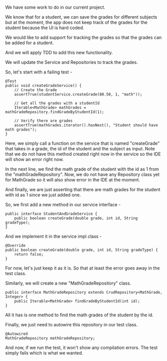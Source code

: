 We have some work to do in our current project.

We know that for a student, we can save the grades for different subjects but at the moment, the app does not keep track of the grades for the student because the UI is hard coded.

We would like to add support for tracking the grades so that the grades can be added for a student.

And we will apply TDD to add this new functionality.

We will update the Service and Repositories to track the grades.

So, let's start with a failing test -

    @Test
    public void createGradeService() {
        // Create the Grade
        assertTrue(studentService.createGrade(80.50, 1, "math"));
        
        // Get all the grades with a studentId
        Iterable<MathGrade> mathGrades = mathGradeRepository.findGradeByStudentId(1);
        
        // Verify there are grades
        assertTrue(mathGrades.iterator().hasNext(), "Student should have math grades");
    }

Here, we simply call a function on the service that is named "createGrade" that takes in a grade, the id of the student and the subject as input. Note that we do not have this method created right now in the service so the IDE will show an error right now.

In the next line, we find the math grade of the student with the id as 1 from the "mathGradeRepository". Now, we do not have any Repository class yet for MathGrade so it will also show error in the IDE at the moment.

And finally, we are just asserting that there are math grades for the student with id as 1 since we just added one.

So, we first add a new method in our service interface - 

    public interface StudentAndGradeService {
        public boolean createGrade(double grade, int id, String gradeType);
    }

And we implement it in the service impl class -

    @Override
    public boolean createGrade(double grade, int id, String gradeType) {
        return false;
    }

For now, let's just keep it as it is. So that at least the error goes away in the test class.

Similarly, we will create a new "MathGradeRepository" class.

    public interface MathGradeRepository extends CrudRepository<MathGrade, Integer> {
        public Iterable<MathGrade> findGradeByStudentId(int id);
    }

All it has is one method to find the math grades of the student by the id.

Finally, we just need to autowire this repository in our test class.

    @Autowired
    MathGradeRepository mathGradeRepository;

And now, if we run the test, it won't show any compilation errors. The test simply fails which is what we wanted.